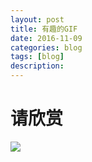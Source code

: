 ```yaml
---
layout: post
title: 有趣的GIF
date: 2016-11-09
categories: blog
tags: [blog]
description: 
---
```


# 请欣赏

![](https://p1.bpimg.com/4851/f5c1285ead5d0bdf.gif)
